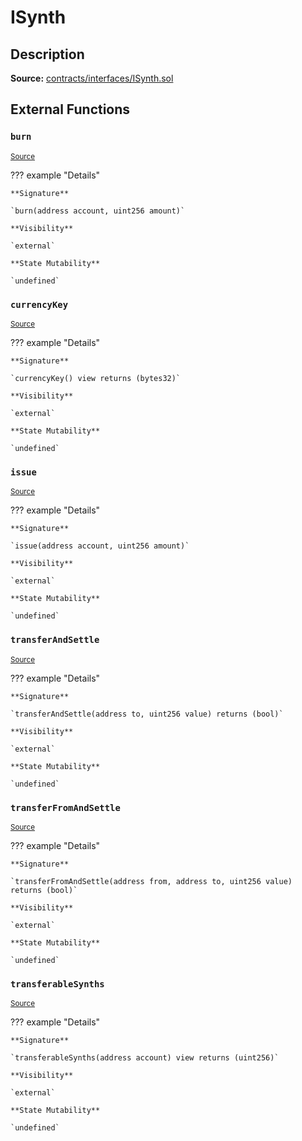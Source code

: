 # ISynth

## Description

**Source:** [contracts/interfaces/ISynth.sol](https://github.com/Synthetixio/synthetix/tree/v2.38.0/contracts/interfaces/ISynth.sol)

## External Functions

### `burn`

<sub>[Source](https://github.com/Synthetixio/synthetix/tree/v2.38.0/contracts/interfaces/ISynth.sol#L21)</sub>

??? example "Details"

    **Signature**

    `burn(address account, uint256 amount)`

    **Visibility**

    `external`

    **State Mutability**

    `undefined`

### `currencyKey`

<sub>[Source](https://github.com/Synthetixio/synthetix/tree/v2.38.0/contracts/interfaces/ISynth.sol#L7)</sub>

??? example "Details"

    **Signature**

    `currencyKey() view returns (bytes32)`

    **Visibility**

    `external`

    **State Mutability**

    `undefined`

### `issue`

<sub>[Source](https://github.com/Synthetixio/synthetix/tree/v2.38.0/contracts/interfaces/ISynth.sol#L23)</sub>

??? example "Details"

    **Signature**

    `issue(address account, uint256 amount)`

    **Visibility**

    `external`

    **State Mutability**

    `undefined`

### `transferAndSettle`

<sub>[Source](https://github.com/Synthetixio/synthetix/tree/v2.38.0/contracts/interfaces/ISynth.sol#L12)</sub>

??? example "Details"

    **Signature**

    `transferAndSettle(address to, uint256 value) returns (bool)`

    **Visibility**

    `external`

    **State Mutability**

    `undefined`

### `transferFromAndSettle`

<sub>[Source](https://github.com/Synthetixio/synthetix/tree/v2.38.0/contracts/interfaces/ISynth.sol#L14)</sub>

??? example "Details"

    **Signature**

    `transferFromAndSettle(address from, address to, uint256 value) returns (bool)`

    **Visibility**

    `external`

    **State Mutability**

    `undefined`

### `transferableSynths`

<sub>[Source](https://github.com/Synthetixio/synthetix/tree/v2.38.0/contracts/interfaces/ISynth.sol#L9)</sub>

??? example "Details"

    **Signature**

    `transferableSynths(address account) view returns (uint256)`

    **Visibility**

    `external`

    **State Mutability**

    `undefined`
